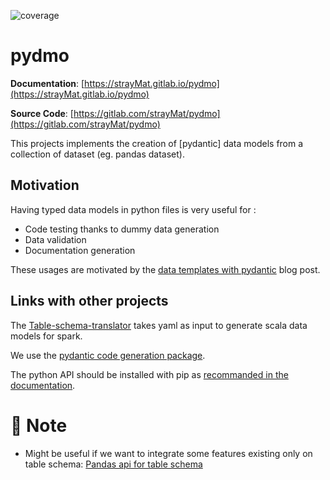 ![coverage](https://gitlab.com/gitlab-org/gitlab/badges/main/coverage.svg?job=tests)

# pydmo

**Documentation**: [https://strayMat.gitlab.io/pydmo](https://strayMat.gitlab.io/pydmo)

**Source Code**: [https://gitlab.com/strayMat/pydmo](https://gitlab.com/strayMat/pydmo)

This projects implements the creation of [pydantic] data models from a collection of dataset (eg. pandas dataset). 


## Motivation

Having typed data models in python files is very useful for :

- Code testing thanks to dummy data generation
- Data validation
- Documentation generation

These usages are motivated by the [data templates with pydantic](https://ianwhitestone.work/data-templates-with-pydantic/) blog post.

## Links with other projects

The [Table-schema-translator](https://framagit.org/interhop/library/table-schema-translator/-/tree/master) takes yaml as input to generate scala data models for spark.  

We use the [pydantic code generation package](https://koxudaxi.github.io/datamodel-code-generator/jsonschema/).

The python API should be installed with pip as [recommanded in the documentation](https://koxudaxi.github.io/datamodel-code-generator/using_as_module/). 


# 📝 **Note**
- Might be useful if we want to integrate some features existing only on table schema: [Pandas api for table schema](https://pandas.pydata.org/docs/reference/api/pandas.io.json.build_table_schema.html)
